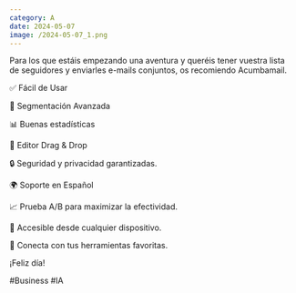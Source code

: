 ```yaml
--- 
category: A 
date: 2024-05-07 
image: /2024-05-07_1.png 
--- 
```


Para los que estáis empezando una aventura y queréis tener vuestra lista de seguidores y enviarles e-mails conjuntos, os recomiendo Acumbamail.

✅ Fácil de Usar

🎯 Segmentación Avanzada

📊 Buenas estadísticas

📝 Editor Drag & Drop

🔒 Seguridad y privacidad garantizadas.

🌍 Soporte en Español

📈 Prueba A/B para maximizar la efectividad.

📲 Accesible desde cualquier dispositivo.

🔗 Conecta con tus herramientas favoritas.

¡Feliz día!

#Business #IA